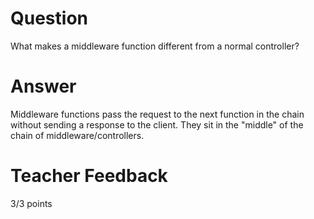 # Question

What makes a middleware function different from a normal controller?

# Answer
Middleware functions pass the request to the next function in the chain without sending a response to the client. They sit in the "middle" of the chain of middleware/controllers.

# Teacher Feedback

3/3 points